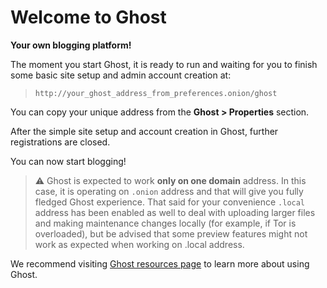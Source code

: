 # Welcome to Ghost
**Your own blogging platform!**

The moment you start Ghost, it is ready to run and waiting for you to finish some basic site setup and admin account creation at:
> `http://your_ghost_address_from_preferences.onion/ghost`

You can copy your unique address from the **Ghost > Properties** section.

After the simple site setup and account creation in Ghost, further registrations are closed.

You can now start blogging!

>⚠️ Ghost is expected to work **only on one domain** address. In this case, it is operating on `.onion` address and that will give you fully fledged Ghost experience. That said for your convenience `.local` address has been enabled as well to deal with uploading larger files and making maintenance changes locally (for example, if Tor is overloaded), but be advised that some preview features might not work as expected when working on .local address.

We recommend visiting [Ghost resources page](https://ghost.org/resources) to learn more about using Ghost.
